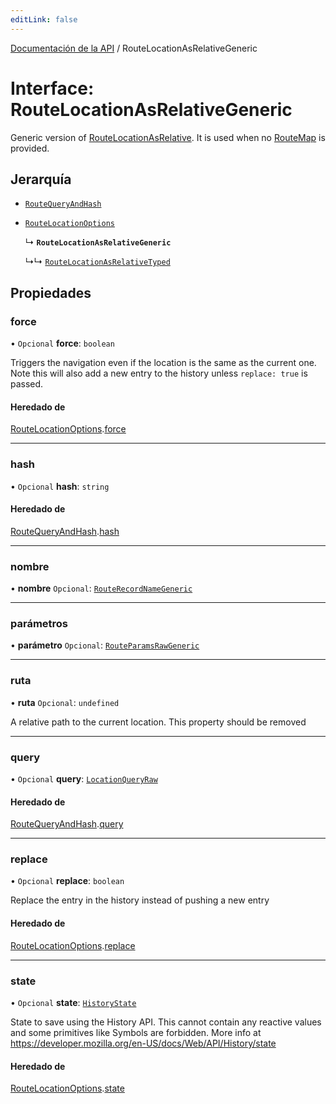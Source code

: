 ```yaml
---
editLink: false
---
```


[Documentación de la API](../index.md) / RouteLocationAsRelativeGeneric

# Interface: RouteLocationAsRelativeGeneric

Generic version of [RouteLocationAsRelative](../index.md#RouteLocationAsRelative). It is used when no [RouteMap](../index.md#RouteMap) is provided.

## Jerarquía

- [`RouteQueryAndHash`](RouteQueryAndHash.md)

- [`RouteLocationOptions`](RouteLocationOptions.md)

  ↳ **`RouteLocationAsRelativeGeneric`**

  ↳↳ [`RouteLocationAsRelativeTyped`](RouteLocationAsRelativeTyped.md)

## Propiedades

### force

• `Opcional` **force**: `boolean`

Triggers the navigation even if the location is the same as the current one.
Note this will also add a new entry to the history unless `replace: true`
is passed.

#### Heredado de

[RouteLocationOptions](RouteLocationOptions.md).[force](RouteLocationOptions.md#force)

---

### hash

• `Opcional` **hash**: `string`

#### Heredado de

[RouteQueryAndHash](RouteQueryAndHash.md).[hash](RouteQueryAndHash.md#hash)

---

### nombre

• **nombre** `Opcional`: [`RouteRecordNameGeneric`](../index.md#RouteRecordNameGeneric)

---

### parámetros

• **parámetro** `Opcional`: [`RouteParamsRawGeneric`](../index.md#RouteParamsRawGeneric)

---

### ruta

• **ruta** `Opcional`: `undefined`

A relative path to the current location. This property should be removed

---

### query

• `Opcional` **query**: [`LocationQueryRaw`](../index.md#LocationQueryRaw)

#### Heredado de

[RouteQueryAndHash](RouteQueryAndHash.md).[query](RouteQueryAndHash.md#query)

---

### replace

• `Opcional` **replace**: `boolean`

Replace the entry in the history instead of pushing a new entry

#### Heredado de

[RouteLocationOptions](RouteLocationOptions.md).[replace](RouteLocationOptions.md#replace)

---

### state

• `Opcional` **state**: [`HistoryState`](HistoryState.md)

State to save using the History API. This cannot contain any reactive
values and some primitives like Symbols are forbidden. More info at
https://developer.mozilla.org/en-US/docs/Web/API/History/state

#### Heredado de

[RouteLocationOptions](RouteLocationOptions.md).[state](RouteLocationOptions.md#state)
